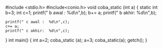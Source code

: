 #include <stdio.h>
#include<conio.h>
void coba_static (int a)
{
    static int b=3;
    int c=1;
    printf(" b awal :  %d\n",b);
    b+=  a;
    printf(" b akhir:  %d\n",b);

    printf(" c awal :  %d\n",c);
    c+= a;
    printf(" c akhir:  %d\n",c);
}
int main()
{
    int a=2;
    coba_static (a);
    a=3;
    coba_static(a);
    getch();
}
